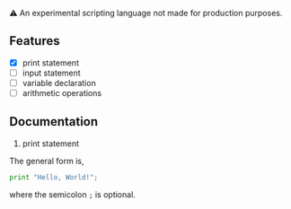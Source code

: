 ⚠️ An experimental scripting language not made for production purposes.

## Features
- [x] print statement
- [ ] input statement
- [ ] variable declaration
- [ ] arithmetic operations

## Documentation

1) print statement

The general form is,
```py
print "Hello, World!";
```

where the semicolon `;` is optional.
